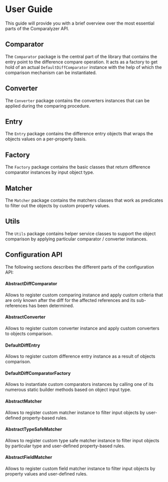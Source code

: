 # User Guide

This guide will provide you with a brief overview over the most essential parts of the Comparalyzer API.

## Comparator

The `Comparator` package is the central part of the library that contains the entry point to the difference compare operation.
It acts as a factory to get hold of an actual `DefaultDiffComparator` instance with the help of which the comparison mechanism can be instantiated.

## Converter

The `Converter` package contains the converters instances that can be applied during the comparing procedure.

## Entry

The `Entry` package contains the difference entry objects that wraps the objects values on a per-property basis.

## Factory

The `Factory` package contains the basic classes that return difference comparator instances by input object type.

## Matcher

The `Matcher` package contains the matchers classes that work as predicates to filter out the objects by custom property values.

## Utils

The `Utils` package contains helper service classes to support the object comparison by applying particular comparator / converter instances.

## Configuration API

The following sections describes the different parts of the configuration API:

#### AbstractDiffComparator

Allows to register custom comparing instance and apply custom criteria that are only known after the diff for the affected references and its sub-references has been determined.

#### AbstractConverter

Allows to register custom converter instance and apply custom converters to objects comparison.

#### DefaultDiffEntry

Allows to register custom difference entry instance as a result of objects comparison.

#### DefaultDiffComparatorFactory

Allows to instantiate custom comparators instances by calling one of its numerous static builder methods based on object input type.

#### AbstractMatcher

Allows to register custom matcher instance to filter input objects by user-defined property-based rules.

#### AbstractTypeSafeMatcher

Allows to register custom type safe matcher instance to filter input objects by particular type and user-defined property-based rules.

#### AbstractFieldMatcher

Allows to register custom field matcher instance to filter input objects by property values and user-defined rules.

